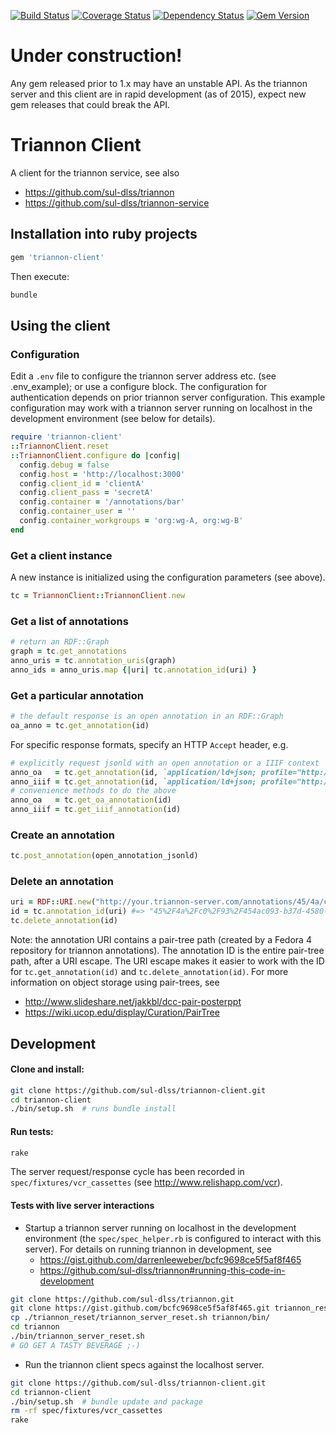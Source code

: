 [![Build Status](https://travis-ci.org/sul-dlss/triannon-client.svg?branch=master)](https://travis-ci.org/sul-dlss/triannon-client) [![Coverage Status](https://coveralls.io/repos/sul-dlss/triannon-client/badge.png)](https://coveralls.io/r/sul-dlss/triannon-client) [![Dependency Status](https://gemnasium.com/sul-dlss/triannon-client.svg)](https://gemnasium.com/sul-dlss/triannon-client) [![Gem Version](https://badge.fury.io/rb/triannon-client.svg)](http://badge.fury.io/rb/triannon-client)


# Under construction!

Any gem released prior to 1.x may have an unstable API.  As the triannon server and this client are in rapid development (as of 2015), expect new gem releases that could break the API.


# Triannon Client

A client for the triannon service, see also
- https://github.com/sul-dlss/triannon
- https://github.com/sul-dlss/triannon-service


## Installation into ruby projects

```ruby
gem 'triannon-client'
```

Then execute:

```sh
bundle
```


## Using the client

### Configuration

Edit a `.env` file to configure the triannon server address etc.
(see .env_example); or use a configure block.  The configuration
for authentication depends on prior triannon server configuration.
This example configuration may work with a triannon server running on localhost in the development environment (see below for details).

```ruby
require 'triannon-client'
::TriannonClient.reset
::TriannonClient.configure do |config|
  config.debug = false
  config.host = 'http://localhost:3000'
  config.client_id = 'clientA'
  config.client_pass = 'secretA'
  config.container = '/annotations/bar'
  config.container_user = ''
  config.container_workgroups = 'org:wg-A, org:wg-B'
end
```

### Get a client instance

A new instance is initialized using the configuration parameters (see above).

```ruby
tc = TriannonClient::TriannonClient.new
```

### Get a list of annotations

```ruby
# return an RDF::Graph
graph = tc.get_annotations
anno_uris = tc.annotation_uris(graph)
anno_ids = anno_uris.map {|uri| tc.annotation_id(uri) }
```

### Get a particular annotation

```ruby
# the default response is an open annotation in an RDF::Graph
oa_anno = tc.get_annotation(id)
```

For specific response formats, specify an HTTP `Accept` header, e.g.

```ruby
# explicitly request jsonld with an open annotation or a IIIF context
anno_oa   = tc.get_annotation(id, `application/ld+json; profile="http://www.w3.org/ns/oa-context-20130208.json"`)
anno_iiif = tc.get_annotation(id, `application/ld+json; profile="http://iiif.io/api/presentation/2/context.json"`)
# convenience methods to do the above
anno_oa   = tc.get_oa_annotation(id)
anno_iiif = tc.get_iiif_annotation(id)
```

### Create an annotation

```ruby
tc.post_annotation(open_annotation_jsonld)
```

### Delete an annotation

```ruby
uri = RDF::URI.new("http://your.triannon-server.com/annotations/45/4a/c0/93/454ac093-b37d-4580-bebd-449f8dabddc9")
id = tc.annotation_id(uri) #=> "45%2F4a%2Fc0%2F93%2F454ac093-b37d-4580-bebd-449f8dabddc9"
tc.delete_annotation(id)
```

Note: the annotation URI contains a pair-tree path (created by a Fedora 4 repository for triannon annotations).  The annotation ID is the entire pair-tree path, after a URI escape. The URI escape makes it easier to work with the ID for `tc.get_annotation(id)` and `tc.delete_annotation(id)`.  For more information on object storage using pair-trees, see
  - http://www.slideshare.net/jakkbl/dcc-pair-posterppt
  - https://wiki.ucop.edu/display/Curation/PairTree

## Development

#### Clone and install:

```sh
git clone https://github.com/sul-dlss/triannon-client.git
cd triannon-client
./bin/setup.sh  # runs bundle install
```

#### Run tests:

```sh
rake
```

The server request/response cycle has been recorded in `spec/fixtures/vcr_cassettes` (see http://www.relishapp.com/vcr).

#### Tests with live server interactions

- Startup a triannon server running on localhost in the development environment (the `spec/spec_helper.rb` is configured to interact with this server). For details on running triannon in development, see
  - https://gist.github.com/darrenleeweber/bcfc9698ce5f5af8f465 
  - https://github.com/sul-dlss/triannon#running-this-code-in-development 

```sh
git clone https://github.com/sul-dlss/triannon.git
git clone https://gist.github.com/bcfc9698ce5f5af8f465.git triannon_reset
cp ./triannon_reset/triannon_server_reset.sh triannon/bin/
cd triannon
./bin/triannon_server_reset.sh
# GO GET A TASTY BEVERAGE ;-)
```

- Run the triannon client specs against the localhost server.
```sh
git clone https://github.com/sul-dlss/triannon-client.git
cd triannon-client
./bin/setup.sh  # bundle update and package
rm -rf spec/fixtures/vcr_cassettes
rake
```
